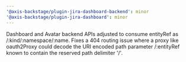 ```yaml
---
'@axis-backstage/plugin-jira-dashboard-backend': minor
'@axis-backstage/plugin-jira-dashboard': minor
---
```


Dashboard and Avatar backend APIs adjusted to consume entityRef as /:kind/:namespace/:name. Fixes a 404 routing issue where a proxy like oauth2Proxy could decode the URI encoded path parameter /:entityRef known to contain the reserved path delimiter '/'.
